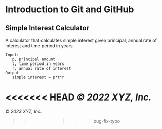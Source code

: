 # Introduction to Git and GitHub

## Simple Interest Calculator

A calculator that calculates simple interest given principal, annual rate of interest and time period in years.

```
Input:
   p, principal amount
   t, time period in years
   r, annual rate of interest
Output
   simple interest = p*t*r
```

<<<<<<< HEAD
_© 2022 XYZ, Inc._
=======
_© 2023 XYZ, Inc._
>>>>>>> bug-fix-typo
